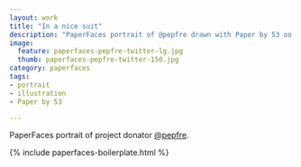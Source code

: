 ```yaml
---
layout: work
title: "In a nice suit"
description: "PaperFaces portrait of @pepfre drawn with Paper by 53 on an iPad."
image: 
  feature: paperfaces-pepfre-twitter-lg.jpg
  thumb: paperfaces-pepfre-twitter-150.jpg
category: paperfaces
tags: 
- portrait
- illustration
- Paper by 53

---
```


PaperFaces portrait of project donator [@pepfre](http://twitter.com/pepfre).

{% include paperfaces-boilerplate.html %}